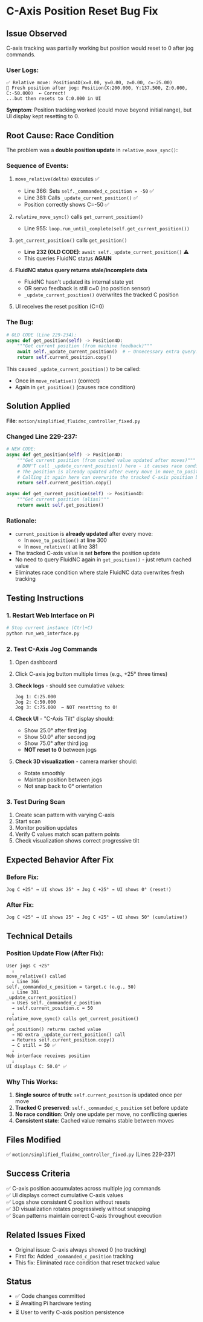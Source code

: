 # C-Axis Position Reset Bug Fix

## Issue Observed
C-axis tracking was partially working but position would reset to 0 after jog commands.

### User Logs:
```
✅ Relative move: Position4D(x=0.00, y=0.00, z=0.00, c=-25.00)
🎯 Fresh position after jog: Position(X:200.000, Y:137.500, Z:0.000, C:-50.000)  ← Correct!
...but then resets to C:0.000 in UI
```

**Symptom**: Position tracking worked (could move beyond initial range), but UI display kept resetting to 0.

## Root Cause: Race Condition

The problem was a **double position update** in `relative_move_sync()`:

### Sequence of Events:
1. `move_relative(delta)` executes ✅
   - Line 366: Sets `self._commanded_c_position = -50` ✅
   - Line 381: Calls `_update_current_position()` ✅
   - Position correctly shows C=-50 ✅

2. `relative_move_sync()` calls `get_current_position()` 
   - Line 955: `loop.run_until_complete(self.get_current_position())`

3. `get_current_position()` calls `get_position()`
   - **Line 232 (OLD CODE)**: `await self._update_current_position()` ⚠️
   - This queries FluidNC status **AGAIN**

4. **FluidNC status query returns stale/incomplete data**
   - FluidNC hasn't updated its internal state yet
   - OR servo feedback is still c=0 (no position sensor)
   - `_update_current_position()` overwrites the tracked C position

5. UI receives the reset position (C=0)

### The Bug:
```python
# OLD CODE (Line 229-234):
async def get_position(self) -> Position4D:
    """Get current position (from machine feedback)"""
    await self._update_current_position()  # ← Unnecessary extra query!
    return self.current_position.copy()
```

This caused `_update_current_position()` to be called:
- Once in `move_relative()` (correct)
- Again in `get_position()` (causes race condition)

## Solution Applied

**File**: `motion/simplified_fluidnc_controller_fixed.py`

### Changed Line 229-237:
```python
# NEW CODE:
async def get_position(self) -> Position4D:
    """Get current position (from cached value updated after moves)"""
    # DON'T call _update_current_position() here - it causes race conditions
    # The position is already updated after every move in move_to_position() and move_relative()
    # Calling it again here can overwrite the tracked C-axis position before FluidNC status updates
    return self.current_position.copy()

async def get_current_position(self) -> Position4D:
    """Get current position (alias)"""
    return await self.get_position()
```

### Rationale:
- `current_position` is **already updated** after every move:
  - In `move_to_position()` at line 300
  - In `move_relative()` at line 381
- The tracked C-axis value is set **before** the position update
- No need to query FluidNC again in `get_position()` - just return cached value
- Eliminates race condition where stale FluidNC data overwrites fresh tracking

## Testing Instructions

### 1. Restart Web Interface on Pi
```bash
# Stop current instance (Ctrl+C)
python run_web_interface.py
```

### 2. Test C-Axis Jog Commands
1. Open dashboard
2. Click C-axis jog button multiple times (e.g., +25° three times)
3. **Check logs** - should see cumulative values:
   ```
   Jog 1: C:25.000
   Jog 2: C:50.000  
   Jog 3: C:75.000  ← NOT resetting to 0!
   ```

4. **Check UI** - "C-Axis Tilt" display should:
   - Show 25.0° after first jog
   - Show 50.0° after second jog
   - Show 75.0° after third jog
   - **NOT reset to 0** between jogs

5. **Check 3D visualization** - camera marker should:
   - Rotate smoothly
   - Maintain position between jogs
   - Not snap back to 0° orientation

### 3. Test During Scan
1. Create scan pattern with varying C-axis
2. Start scan
3. Monitor position updates
4. Verify C values match scan pattern points
5. Check visualization shows correct progressive tilt

## Expected Behavior After Fix

### Before Fix:
```
Jog C +25° → UI shows 25° → Jog C +25° → UI shows 0° (reset!)
```

### After Fix:
```
Jog C +25° → UI shows 25° → Jog C +25° → UI shows 50° (cumulative!)
```

## Technical Details

### Position Update Flow (After Fix):
```
User jogs C +25°
  ↓
move_relative() called
  ↓ Line 366
self._commanded_c_position = target.c (e.g., 50)
  ↓ Line 381
_update_current_position() 
  → Uses self._commanded_c_position
  → self.current_position.c = 50
  ↓
relative_move_sync() calls get_current_position()
  ↓
get_position() returns cached value
  → NO extra _update_current_position() call
  → Returns self.current_position.copy()
  → C still = 50 ✅
  ↓
Web interface receives position
  ↓
UI displays C: 50.0° ✅
```

### Why This Works:
1. **Single source of truth**: `self.current_position` is updated once per move
2. **Tracked C preserved**: `self._commanded_c_position` set before update
3. **No race condition**: Only one update per move, no conflicting queries
4. **Consistent state**: Cached value remains stable between moves

## Files Modified
✅ `motion/simplified_fluidnc_controller_fixed.py` (Lines 229-237)

## Success Criteria
✅ C-axis position accumulates across multiple jog commands  
✅ UI displays correct cumulative C-axis values  
✅ Logs show consistent C position without resets  
✅ 3D visualization rotates progressively without snapping  
✅ Scan patterns maintain correct C-axis throughout execution  

## Related Issues Fixed
- Original issue: C-axis always showed 0 (no tracking)
- First fix: Added `_commanded_c_position` tracking
- This fix: Eliminated race condition that reset tracked value

## Status
- ✅ Code changes committed
- ⏳ Awaiting Pi hardware testing
- ⏳ User to verify C-axis position persistence
